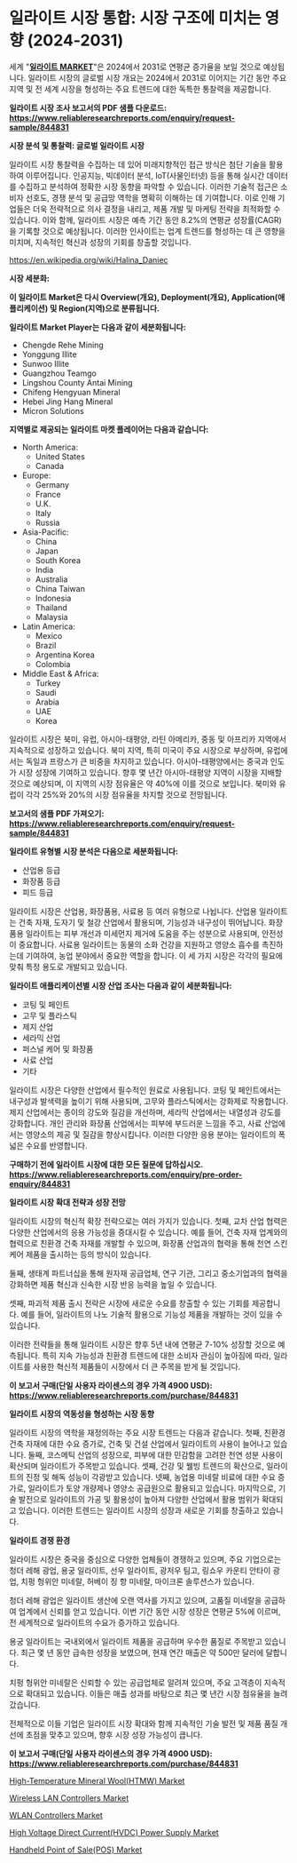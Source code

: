 <p><h1>일라이트 시장 통합: 시장 구조에 미치는 영향 (2024-2031)</h1></p><p>세계 "<strong><a href="https://www.reliableresearchreports.com/illite-r844831?utm_campaign=105&utm_medium=8&utm_source=Github&utm_content=ia&utm_term=11102024&utm_id=illite">일라이트 MARKET</a></strong>"은 2024에서 2031로 연평균 증가율을 보일 것으로 예상됩니다. 일라이트 시장의 글로벌 시장 개요는 2024에서 2031로 이어지는 기간 동안 주요 지역 및 전 세계 시장을 형성하는 주요 트렌드에 대한 독특한 통찰력을 제공합니다.</p>
<p><strong>일라이트 시장 조사 보고서의 PDF 샘플 다운로드: <a href="https://www.reliableresearchreports.com/enquiry/request-sample/844831?utm_campaign=105&utm_medium=8&utm_source=Github&utm_content=ia&utm_term=11102024&utm_id=illite">https://www.reliableresearchreports.com/enquiry/request-sample/844831</a></strong></p>
<p><strong>시장 분석 및 통찰력: 글로벌 일라이트 시장</strong></p>
<p><p>일라이트 시장 통찰력을 수집하는 데 있어 미래지향적인 접근 방식은 첨단 기술을 활용하여 이루어집니다. 인공지능, 빅데이터 분석, IoT(사물인터넷) 등을 통해 실시간 데이터를 수집하고 분석하여 정확한 시장 동향을 파악할 수 있습니다. 이러한 기술적 접근은 소비자 선호도, 경쟁 분석 및 공급망 역학을 명확히 이해하는 데 기여합니다. 이로 인해 기업들은 더욱 전략적으로 의사 결정을 내리고, 제품 개발 및 마케팅 전략을 최적화할 수 있습니다. 이와 함께, 일라이트 시장은 예측 기간 동안 8.2%의 연평균 성장률(CAGR)을 기록할 것으로 예상됩니다. 이러한 인사이트는 업계 트렌드를 형성하는 데 큰 영향을 미치며, 지속적인 혁신과 성장의 기회를 창출할 것입니다.</p></p>
<p><a href="%7CAUTHORITHY_DOMAIN_URL%7C?utm_campaign=105&utm_medium=8&utm_source=Github&utm_content=ia&utm_term=11102024&utm_id=illite">https://en.wikipedia.org/wiki/Halina_Daniec</a></p>
<p><strong>시장 세분화:</strong></p>
<p><strong>이 일라이트 Market은 다시 Overview(개요), Deployment(개요), Application(애플리케이션) 및 Region(지역)으로 분류됩니다.</strong></p>
<p><strong>일라이트 Market Player는 다음과 같이 세분화됩니다:</strong></p>
<p><ul><li>Chengde Rehe Mining</li><li>Yonggung Illite</li><li>Sunwoo Illite</li><li>Guangzhou Teamgo</li><li>Lingshou County Antai Mining</li><li>Chifeng Hengyuan Mineral</li><li>Hebei Jing Hang Mineral</li><li>Micron Solutions</li></ul></p>
<p><strong>지역별로 제공되는 일라이트 마켓 플레이어는 다음과 같습니다:</strong></p>
<p><ul>
    <li>
        North America:
        <ul>
            <li>United States</li>
            <li>Canada</li>
        </ul>
    </li>
    <li>
        Europe:
        <ul>
            <li>Germany</li>
            <li>France</li>
            <li>U.K.</li>
            <li>Italy</li>
            <li>Russia</li>
        </ul>
    </li>
    <li>
        Asia-Pacific:
        <ul>
            <li>China</li>
            <li>Japan</li>
            <li>South Korea</li>
            <li>India</li>
            <li>Australia</li>
            <li>China Taiwan</li>
            <li>Indonesia</li>
            <li>Thailand</li>
            <li>Malaysia</li>
        </ul>
    </li>
    <li>
        Latin America:
        <ul>
            <li>Mexico</li>
            <li>Brazil</li>
            <li>Argentina Korea</li>
            <li>Colombia</li>
        </ul>
    </li>
    <li>
        Middle East & Africa:
        <ul>
            <li>Turkey</li>
            <li>Saudi</li>
            <li>Arabia</li>
            <li>UAE</li>
            <li>Korea</li>
        </ul>
    </li>
    </ul></p>
<p><p>일라이트 시장은 북미, 유럽, 아시아-태평양, 라틴 아메리카, 중동 및 아프리카 지역에서 지속적으로 성장하고 있습니다. 북미 지역, 특히 미국이 주요 시장으로 부상하며, 유럽에서는 독일과 프랑스가 큰 비중을 차지하고 있습니다. 아시아-태평양에서는 중국과 인도가 시장 성장에 기여하고 있습니다. 향후 몇 년간 아시아-태평양 지역이 시장을 지배할 것으로 예상되며, 이 지역의 시장 점유율은 약 40%에 이를 것으로 보입니다. 북미와 유럽이 각각 25%와 20%의 시장 점유율을 차지할 것으로 전망됩니다.</p></p>
<p><strong>보고서의 샘플 PDF 가져오기: <a href="https://www.reliableresearchreports.com/enquiry/request-sample/844831?utm_campaign=105&utm_medium=8&utm_source=Github&utm_content=ia&utm_term=11102024&utm_id=illite">https://www.reliableresearchreports.com/enquiry/request-sample/844831</a></strong></p>
<p><strong>일라이트 유형별 시장 분석은 다음으로 세분화됩니다:</strong></p>
<p><ul><li>산업용 등급</li><li>화장품 등급</li><li>피드 등급</li></ul></p>
<p><p>일라이트 시장은 산업용, 화장품용, 사료용 등 여러 유형으로 나뉩니다. 산업용 일라이트는 건축 자재, 도자기 및 철강 산업에서 활용되며, 기능성과 내구성이 뛰어납니다. 화장품용 일라이트는 피부 개선과 미세먼지 제거에 도움을 주는 성분으로 사용되며, 안전성이 중요합니다. 사료용 일라이트는 동물의 소화 건강을 지원하고 영양소 흡수를 촉진하는데 기여하여, 농업 분야에서 중요한 역할을 합니다. 이 세 가지 시장은 각각의 필요에 맞춰 특정 용도로 개발되고 있습니다.</p></p>
<p><strong>일라이트 애플리케이션별 시장 산업 조사는 다음과 같이 세분화됩니다:</strong></p>
<p><ul><li>코팅 및 페인트</li><li>고무 및 플라스틱</li><li>제지 산업</li><li>세라믹 산업</li><li>퍼스널 케어 및 화장품</li><li>사료 산업</li><li>기타</li></ul></p>
<p><p>일라이트 시장은 다양한 산업에서 필수적인 원료로 사용됩니다. 코팅 및 페인트에서는 내구성과 발색력을 높이기 위해 사용되며, 고무와 플라스틱에서는 강화제로 작용합니다. 제지 산업에서는 종이의 강도와 질감을 개선하며, 세라믹 산업에서는 내열성과 강도를 강화합니다. 개인 관리와 화장품 산업에서는 피부에 부드러운 느낌을 주고, 사료 산업에서는 영양소의 제공 및 질감을 향상시킵니다. 이러한 다양한 응용 분야는 일라이트의 폭넓은 수요를 반영합니다.</p></p>
<p><strong>구매하기 전에 일라이트 시장에 대한 모든 질문에 답하십시오. <a href="https://www.reliableresearchreports.com/enquiry/pre-order-enquiry/844831?utm_campaign=105&utm_medium=8&utm_source=Github&utm_content=ia&utm_term=11102024&utm_id=illite">https://www.reliableresearchreports.com/enquiry/pre-order-enquiry/844831</a></strong></p>
<p><strong>일라이트 시장 확대 전략과 성장 전망</strong></p>
<p><p>일라이트 시장의 혁신적 확장 전략으로는 여러 가지가 있습니다. 첫째, 교차 산업 협력은 다양한 산업에서의 응용 가능성을 증대시킬 수 있습니다. 예를 들어, 건축 자재 업계와의 협력으로 친환경 건축 자재를 개발할 수 있으며, 화장품 산업과의 협력을 통해 천연 스킨케어 제품을 출시하는 등의 방식이 있습니다. </p><p>둘째, 생태계 파트너십을 통해 원자재 공급업체, 연구 기관, 그리고 중소기업과의 협력을 강화하면 제품 혁신과 신속한 시장 반응 능력을 높일 수 있습니다. </p><p>셋째, 파괴적 제품 출시 전략은 시장에 새로운 수요를 창출할 수 있는 기회를 제공합니다. 예를 들어, 일라이트의 나노 기술적 활용으로 기능성 제품을 개발하는 것이 있을 수 있습니다.</p><p>이러한 전략들을 통해 일라이트 시장은 향후 5년 내에 연평균 7-10% 성장할 것으로 예측됩니다. 특히 지속 가능성과 친환경 트렌드에 대한 소비자 관심이 높아짐에 따라, 일라이트를 사용한 혁신적 제품들이 시장에서 더 큰 주목을 받게 될 것입니다.</p></p>
<p><strong>이 보고서 구매(단일 사용자 라이센스의 경우 가격 4900 USD): <a href="https://www.reliableresearchreports.com/purchase/844831?utm_campaign=105&utm_medium=8&utm_source=Github&utm_content=ia&utm_term=11102024&utm_id=illite">https://www.reliableresearchreports.com/purchase/844831</a></strong></p>
<p><strong>일라이트 시장의 역동성을 형성하는 시장 동향</strong></p>
<p><p>일라이트 시장의 역학을 재정의하는 주요 시장 트렌드는 다음과 같습니다. 첫째, 친환경 건축 자재에 대한 수요 증가로, 건축 및 건설 산업에서 일라이트의 사용이 늘어나고 있습니다. 둘째, 코스메틱 산업의 성장으로, 피부에 대한 민감함을 고려한 천연 성분 사용이 확산되며 일라이트가 주목받고 있습니다. 셋째, 건강 및 웰빙 트렌드의 확산으로, 일라이트의 진정 및 해독 성능이 각광받고 있습니다. 넷째, 농업용 미네랄 비료에 대한 수요 증가로, 일라이트가 토양 개량제나 영양소 공급원으로 활용되고 있습니다. 마지막으로, 기술 발전으로 일라이트의 가공 및 활용성이 높아져 다양한 산업에서 활용 범위가 확대되고 있습니다. 이러한 트렌드는 일라이트 시장의 성장과 새로운 기회를 창출하고 있습니다.</p></p>
<p><strong>일라이트 경쟁 환경</strong></p>
<p><p>일라이트 시장은 중국을 중심으로 다양한 업체들이 경쟁하고 있으며, 주요 기업으로는 청더 레해 광업, 용궁 일라이트, 선우 일라이트, 광저우 팀고, 링쇼우 카운티 안타이 광업, 치펑 헝위안 미네랄, 허베이 징 항 미네랄, 마이크론 솔루션스가 있습니다.</p><p>청더 레해 광업은 일라이트 생산에 오랜 역사를 가지고 있으며, 고품질 미네랄을 공급하여 업계에서 신뢰를 얻고 있습니다. 이번 기간 동안 시장 성장은 연평균 5%에 이르며, 전 세계적으로 일라이트의 수요가 증가하고 있습니다. </p><p>용궁 일라이트는 국내외에서 일라이트 제품을 공급하며 우수한 품질로 주목받고 있습니다. 최근 몇 년 동안 급속한 성장을 보였으며, 현재 연간 매출은 약 500만 달러에 달합니다.</p><p>치펑 헝위안 미네랄은 신뢰할 수 있는 공급업체로 알려져 있으며, 주요 고객층이 지속적으로 확대되고 있습니다. 이들은 매출 성과를 바탕으로 최근 몇 년간 시장 점유율을 늘려갔습니다.</p><p>전체적으로 이들 기업은 일라이트 시장 확대와 함께 지속적인 기술 발전 및 제품 품질 개선에 초점을 맞추고 있으며, 향후 시장 성장 가능성이 큽니다.</p></p>
<p><strong>이 보고서 구매(단일 사용자 라이센스의 경우 가격 4900 USD): <a href="https://www.reliableresearchreports.com/purchase/844831?utm_campaign=105&utm_medium=8&utm_source=Github&utm_content=ia&utm_term=11102024&utm_id=illite">https://www.reliableresearchreports.com/purchase/844831</a></strong></p>
<p><p><a href="https://www.linkedin.com/pulse/high-temperature-mineral-woolhtmw-market-evolution-global-jdb4f?utm_campaign=105&utm_medium=8&utm_source=Github&utm_content=ia&utm_term=11102024&utm_id=illite">High-Temperature Mineral Wool(HTMW) Market</a></p><p><a href="https://issuu.com/reportprime-2/docs/wireless-lan-controllers-market-siz_53a515494cb575?utm_campaign=105&utm_medium=8&utm_source=Github&utm_content=ia&utm_term=11102024&utm_id=illite">Wireless LAN Controllers Market</a></p><p><a href="https://issuu.com/reportprime-2/docs/wlan-controllers-market-size-2030.p_602e99573c0718?utm_campaign=105&utm_medium=8&utm_source=Github&utm_content=ia&utm_term=11102024&utm_id=illite">WLAN Controllers Market</a></p><p><a href="https://www.linkedin.com/pulse/high-voltage-direct-currenthvdc-power-supply-market-innovations-r52xe?utm_campaign=105&utm_medium=8&utm_source=Github&utm_content=ia&utm_term=11102024&utm_id=illite">High Voltage Direct Current(HVDC) Power Supply Market</a></p><p><a href="https://www.linkedin.com/pulse/handheld-point-salepos-momentum-charting-122-cagr-path-2024-2031-12ose?utm_campaign=105&utm_medium=8&utm_source=Github&utm_content=ia&utm_term=11102024&utm_id=illite">Handheld Point of Sale(POS) Market</a></p></p>